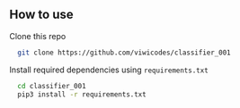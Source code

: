 
## How to use

Clone this repo

```bash
  git clone https://github.com/viwicodes/classifier_001
```
Install required dependencies using `requirements.txt`

```bash
  cd classifier_001
  pip3 install -r requirements.txt
```